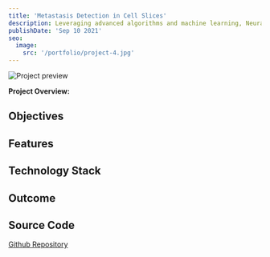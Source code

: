 ```yaml
---
title: 'Metastasis Detection in Cell Slices'
description: Leveraging advanced algorithms and machine learning, NeuralPlaylist crafts personalized music recommendations based on users' preferences, moods, and even biometric data.
publishDate: 'Sep 10 2021'
seo:
  image:
    src: '/portfolio/project-4.jpg'
---
```


![Project preview](/portfolio/project-4.jpg)



**Project Overview:**


## Objectives



## Features

## Technology Stack


## Outcome

## Source Code

[Github Repository](https://github.com/akhilnas/metastasis-detection)




